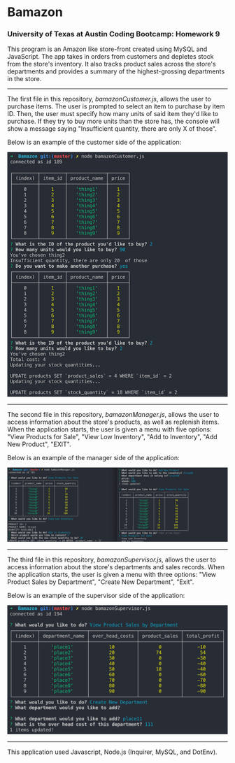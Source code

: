 # Bamazon

### University of Texas at Austin Coding Bootcamp: Homework 9

This program is an Amazon like store-front created using MySQL and JavaScript. The app takes in orders from customers and depletes stock from the store's inventory. It also tracks product sales across the store's departments and provides a summary of the highest-grossing departments in the store.

---

The first file in this repository, *bamazonCustomer.js*, allows the user to purchase items. The user is prompted to select an item to purchase by item ID. Then, the user must specify how many units of said item they'd like to purchase. If they try to buy more units than the store has, the console will show a message saying "Insufficient quantity, there are only X of those".

Below is an example of the customer side of the application: 

![Customer](images/bam_customer_ex.png)

--- 

The second file in this repository, *bamazonManager.js*, allows the user to access information about the store's products, as well as replenish items. When the application starts, the user is given a menu with five options: "View Products for Sale", "View Low Inventory", "Add to Inventory", "Add New Product", "EXIT". 

Below is an example of the manager side of the application: 

![Manager](images/bam_manager_ex.png)

---

The third file in this repository, *bamazonSupervisor.js*, allows the user to access information about the store's departments and sales records. When the application starts, the user is given a menu with three options: "View Product Sales by Department", "Create New Department", "Exit". 

Below is an example of the supervisor side of the application: 

![Supervisor](images/bam_super_ex.png)

---

This application used Javascript, Node.js (Inquirer, MySQL, and DotEnv).
